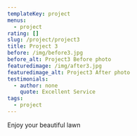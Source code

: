 ```yaml
---
templateKey: project
menus:
  - project
rating: []
slug: /project/project3
title: Project 3
before: /img/before3.jpg
before_alt: Project3 Before photo
featuredimage: /img/after3.jpg
featuredimage_alt: Project3 After photo
testimonials:
  - author: none
    quote: Excellent Service
tags:
  - project
---
```

Enjoy your beautiful lawn
